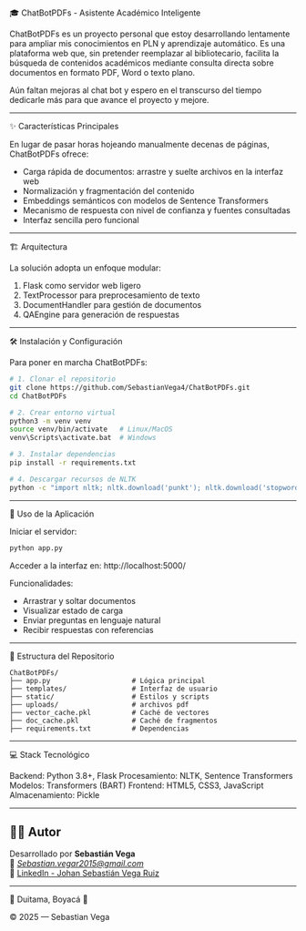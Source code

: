 🎓 ChatBotPDFs - Asistente Académico Inteligente

ChatBotPDFs es un proyecto personal que estoy desarrollando lentamente para ampliar mis conocimientos en PLN y aprendizaje automático. Es una plataforma web que, sin pretender reemplazar al bibliotecario, facilita la búsqueda de contenidos académicos mediante consulta directa sobre documentos en formato PDF, Word o texto plano. 

Aún faltan mejoras al chat bot y espero en el transcurso del tiempo dedicarle más para que avance el proyecto y mejore.

---

✨ Características Principales

En lugar de pasar horas hojeando manualmente decenas de páginas, ChatBotPDFs ofrece:

- Carga rápida de documentos: arrastre y suelte archivos en la interfaz web
- Normalización y fragmentación del contenido
- Embeddings semánticos con modelos de Sentence Transformers
- Mecanismo de respuesta con nivel de confianza y fuentes consultadas
- Interfaz sencilla pero funcional

---

🏗️ Arquitectura

La solución adopta un enfoque modular:

1. Flask como servidor web ligero
2. TextProcessor para preprocesamiento de texto
3. DocumentHandler para gestión de documentos
4. QAEngine para generación de respuestas

---

🛠️ Instalación y Configuración

Para poner en marcha ChatBotPDFs:

```bash
# 1. Clonar el repositorio
git clone https://github.com/SebastianVega4/ChatBotPDFs.git
cd ChatBotPDFs

# 2. Crear entorno virtual
python3 -m venv venv
source venv/bin/activate   # Linux/MacOS
venv\Scripts\activate.bat  # Windows

# 3. Instalar dependencias
pip install -r requirements.txt

# 4. Descargar recursos de NLTK
python -c "import nltk; nltk.download('punkt'); nltk.download('stopwords')"
```

---

🚀 Uso de la Aplicación

Iniciar el servidor:

```bash
python app.py
```
Acceder a la interfaz en:
http://localhost:5000/

Funcionalidades:
- Arrastrar y soltar documentos
- Visualizar estado de carga
- Enviar preguntas en lenguaje natural
- Recibir respuestas con referencias

---

📂 Estructura del Repositorio

```text
ChatBotPDFs/
├── app.py                    # Lógica principal
├── templates/                # Interfaz de usuario
├── static/                   # Estilos y scripts
├── uploads/                  # archivos pdf
├── vector_cache.pkl          # Caché de vectores
├── doc_cache.pkl             # Caché de fragmentos
├── requirements.txt          # Dependencias
```

---

💻 Stack Tecnológico

Backend: Python 3.8+, Flask
Procesamiento: NLTK, Sentence Transformers
Modelos: Transformers (BART)
Frontend: HTML5, CSS3, JavaScript
Almacenamiento: Pickle

---


## 👨‍🎓 Autor

Desarrollado por **Sebastián Vega**  
📧 *Sebastian.vegar2015@gmail.com*  
🔗 [LinkedIn - Johan Sebastián Vega Ruiz](https://www.linkedin.com/in/johan-sebastian-vega-ruiz-b1292011b/)

---
📍 Duitama, Boyacá 📍

© 2025 — Sebastian Vega